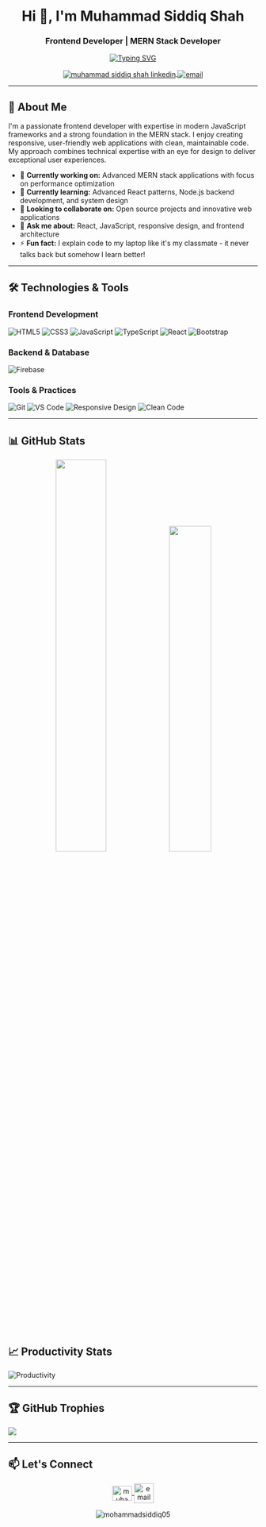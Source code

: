 <h1 align="center">Hi 👋, I'm Muhammad Siddiq Shah</h1>
<h3 align="center">Frontend Developer | MERN Stack Developer</h3>

<p align="center">
  <a href="https://git.io/typing-svg"><img src="https://readme-typing-svg.demolab.com?font=Fira+Code&pause=1000&color=22D3EE&center=true&vCenter=true&width=435&lines=Clean+Code+Advocate;Problem+Solver;Continuous+Learner;User+Experience+Focus" alt="Typing SVG" /></a>
</p>

<p align="center">
  <a href="https://www.linkedin.com/in/muhammad-siddiq-shah" target="blank">
    <img align="center" src="https://img.shields.io/badge/LinkedIn-0A66C2?style=for-the-badge&logo=linkedin&logoColor=white" alt="muhammad siddiq shah linkedin" />
  </a>
  <a href="mailto:siddiqshah478@gmail.com">
    <img align="center" src="https://img.shields.io/badge/Gmail-EA4335?style=for-the-badge&logo=gmail&logoColor=white" alt="email" />
  </a>
</p>

---

## 🚀 About Me

I'm a passionate frontend developer with expertise in modern JavaScript frameworks and a strong foundation in the MERN stack. I enjoy creating responsive, user-friendly web applications with clean, maintainable code. My approach combines technical expertise with an eye for design to deliver exceptional user experiences.

- 🔭 **Currently working on:** Advanced MERN stack applications with focus on performance optimization
- 🌱 **Currently learning:** Advanced React patterns, Node.js backend development, and system design
- 👯 **Looking to collaborate on:** Open source projects and innovative web applications
- 💬 **Ask me about:** React, JavaScript, responsive design, and frontend architecture
- ⚡ **Fun fact:** I explain code to my laptop like it's my classmate - it never talks back but somehow I learn better!

---

## 🛠️ Technologies & Tools

### Frontend Development
![HTML5](https://img.shields.io/badge/HTML5-E34F26?style=for-the-badge&logo=html5&logoColor=white)
![CSS3](https://img.shields.io/badge/CSS3-1572B6?style=for-the-badge&logo=css3&logoColor=white)
![JavaScript](https://img.shields.io/badge/JavaScript-F7DF1E?style=for-the-badge&logo=javascript&logoColor=black)
![TypeScript](https://img.shields.io/badge/TypeScript-3178C6?style=for-the-badge&logo=typescript&logoColor=white)
![React](https://img.shields.io/badge/React-20232A?style=for-the-badge&logo=react&logoColor=61DAFB)
![Bootstrap](https://img.shields.io/badge/Bootstrap-7952B3?style=for-the-badge&logo=bootstrap&logoColor=white)

### Backend & Database
![Firebase](https://img.shields.io/badge/Firebase-FFCA28?style=for-the-badge&logo=firebase&logoColor=black)

### Tools & Practices
![Git](https://img.shields.io/badge/Git-F05032?style=for-the-badge&logo=git&logoColor=white)
![VS Code](https://img.shields.io/badge/VS_Code-007ACC?style=for-the-badge&logo=visual-studio-code&logoColor=white)
![Responsive Design](https://img.shields.io/badge/Responsive-Design-25A162?style=for-the-badge)
![Clean Code](https://img.shields.io/badge/Clean-Code-7fd3f2?style=for-the-badge)

---

## 📊 GitHub Stats

<p align="center">
  <div align="center">
    <img width="45%" src="https://github-readme-stats.vercel.app/api?username=mohammadsiddiq05&show_icons=true&theme=radical&count_private=true&include_all_commits=true" />
    <img width="41%" src="https://github-readme-stats.vercel.app/api/top-langs/?username=mohammadsiddiq05&layout=compact&theme=radical&langs_count=6" />
  </div>
</p>

## 📈 Productivity Stats

![Productivity](https://github-profile-summary-cards.vercel.app/api/cards/profile-details?username=mohammadsiddiq05&theme=radical)

---

## 🏆 GitHub Trophies

![](https://github-profile-trophy.vercel.app/?username=mohammadsiddiq05&theme=radical&no-frame=false&no-bg=false&margin-w=4)

---

## 📫 Let's Connect

<p align="center">
  <a href="https://www.linkedin.com/in/muhammad-siddiq-shah/" target="blank">
    <img align="center" src="https://raw.githubusercontent.com/rahuldkjain/github-profile-readme-generator/master/src/images/icons/Social/linked-in-alt.svg" alt="muhammad siddiq shah" height="30" width="40" />
  </a>
  <a href="mailto:siddiqshah478@gmail.com">
    <img align="center" src="https://img.icons8.com/color/48/000000/gmail.png" alt="email" height="40" width="40" />
  </a>
</p>

<p align="center">
  <img src="https://komarev.com/ghpvc/?username=mohammadsiddiq05&label=Profile%20views&color=0e75b6&style=flat" alt="mohammadsiddiq05" />
</p>
